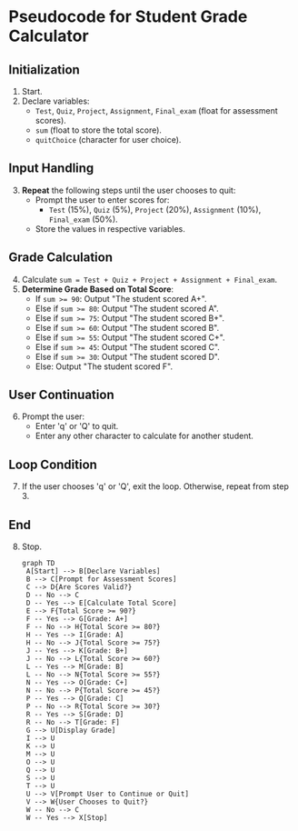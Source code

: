 # Pseudocode for Student Grade Calculator

## Initialization
1. Start.
2. Declare variables:
   - `Test`, `Quiz`, `Project`, `Assignment`, `Final_exam` (float for assessment scores).
   - `sum` (float to store the total score).
   - `quitChoice` (character for user choice).

## Input Handling
3. **Repeat** the following steps until the user chooses to quit:
   - Prompt the user to enter scores for:
     - `Test` (15%), `Quiz` (5%), `Project` (20%), `Assignment` (10%), `Final_exam` (50%).
   - Store the values in respective variables.

## Grade Calculation
4. Calculate `sum = Test + Quiz + Project + Assignment + Final_exam`.
5. **Determine Grade Based on Total Score**:
   - If `sum >= 90`: Output "The student scored A+".
   - Else if `sum >= 80`: Output "The student scored A".
   - Else if `sum >= 75`: Output "The student scored B+".
   - Else if `sum >= 60`: Output "The student scored B".
   - Else if `sum >= 55`: Output "The student scored C+".
   - Else if `sum >= 45`: Output "The student scored C".
   - Else if `sum >= 30`: Output "The student scored D".
   - Else: Output "The student scored F".

## User Continuation
6. Prompt the user:
   - Enter 'q' or 'Q' to quit.
   - Enter any other character to calculate for another student.

## Loop Condition
7. If the user chooses 'q' or 'Q', exit the loop. Otherwise, repeat from step 3.

## End
8. Stop.
   ```mermaid
   graph TD
    A[Start] --> B[Declare Variables]
    B --> C[Prompt for Assessment Scores]
    C --> D{Are Scores Valid?}
    D -- No --> C
    D -- Yes --> E[Calculate Total Score]
    E --> F{Total Score >= 90?}
    F -- Yes --> G[Grade: A+]
    F -- No --> H{Total Score >= 80?}
    H -- Yes --> I[Grade: A]
    H -- No --> J{Total Score >= 75?}
    J -- Yes --> K[Grade: B+]
    J -- No --> L{Total Score >= 60?}
    L -- Yes --> M[Grade: B]
    L -- No --> N{Total Score >= 55?}
    N -- Yes --> O[Grade: C+]
    N -- No --> P{Total Score >= 45?}
    P -- Yes --> Q[Grade: C]
    P -- No --> R{Total Score >= 30?}
    R -- Yes --> S[Grade: D]
    R -- No --> T[Grade: F]
    G --> U[Display Grade]
    I --> U
    K --> U
    M --> U
    O --> U
    Q --> U
    S --> U
    T --> U
    U --> V[Prompt User to Continue or Quit]
    V --> W{User Chooses to Quit?}
    W -- No --> C
    W -- Yes --> X[Stop]

